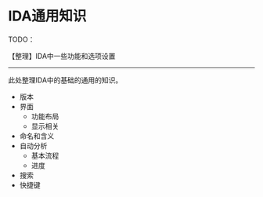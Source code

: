 # IDA通用知识

TODO：

【整理】IDA中一些功能和选项设置

---

此处整理IDA中的基础的通用的知识。

* 版本
* 界面
  * 功能布局
  * 显示相关
* 命名和含义
* 自动分析
  * 基本流程
  * 进度
* 搜索
* 快捷键
